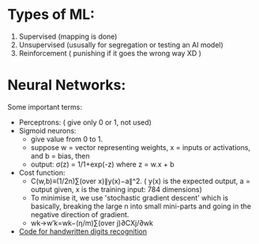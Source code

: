 # Types of ML:
1. Supervised (mapping is done)
2. Unsupervised (ususally for segregation or testing an AI model)
3. Reinforcement ( punishing if it goes the wrong way XD )

# Neural Networks:
Some important terms:  
- Perceptrons: ( give only 0 or 1, not used)  
- Sigmoid neurons: 
   - give value from 0 to 1.
   - suppose w = vector representing weights, x = inputs or activations, and b = bias, then
   - output: σ(z) = 1/1+exp(-z) where z = w.x + b 
- Cost function:  
   - C(w,b)≡(1/2n)∑(over x)∥y(x)−a∥^2.       ( y(x) is the expected output, a = output given, x is the training input: 784 dimensions)
   - To minimise it, we use 'stochastic gradient descent' which is basically, breaking the large n into small mini-parts and going in the negative direction of gradient.
   - wk→w′k=wk−(η/m)∑(over j)∂CXj/∂wk
- [Code for handwritten digits recognition](https://github.com/mnielsen/neural-networks-and-deep-learning/blob/master/src/network.py)
